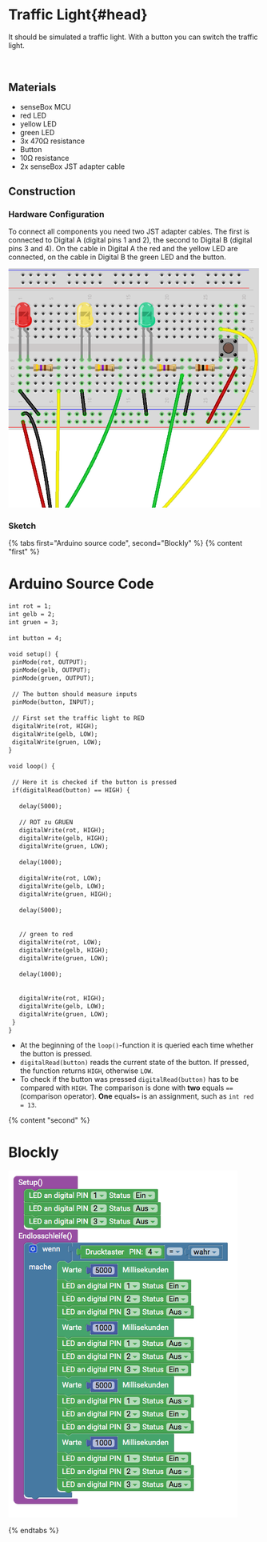 # Traffic Light{#head}

<div class="description">
 It should be simulated a traffic light. With a button you can switch the traffic light.
</div>
<div class="line">
    <br>
    <br>
</div>


## Materials
* senseBox MCU
* red LED
* yellow LED
* green LED
* 3x 470Ω resistance
* Button
* 10Ω resistance
* 2x senseBox JST adapter cable


## Construction
### Hardware Configuration
To connect all components you need two JST adapter cables. The first is connected to Digital A (digital pins 1 and 2), the second to Digital B (digital pins 3 and 4). On the cable in Digital A the red and the yellow LED are connected, on the cable in Digital B the green LED and the button.

![Wiring the traffic light circuit](../pictures/projekte/Ampel_Button_v2_Steckplatine.png)

### Sketch

{% tabs first="Arduino source code", second="Blockly" %}
{% content "first" %}
# Arduino Source Code
```arduino
int rot = 1;
int gelb = 2;
int gruen = 3;

int button = 4;

void setup() {
 pinMode(rot, OUTPUT);
 pinMode(gelb, OUTPUT);
 pinMode(gruen, OUTPUT);

 // The button should measure inputs
 pinMode(button, INPUT);

 // First set the traffic light to RED
 digitalWrite(rot, HIGH);
 digitalWrite(gelb, LOW);
 digitalWrite(gruen, LOW);
}

void loop() {

 // Here it is checked if the button is pressed
 if(digitalRead(button) == HIGH) {

   delay(5000);

   // ROT zu GRUEN
   digitalWrite(rot, HIGH);
   digitalWrite(gelb, HIGH);
   digitalWrite(gruen, LOW);

   delay(1000);

   digitalWrite(rot, LOW);
   digitalWrite(gelb, LOW);
   digitalWrite(gruen, HIGH);

   delay(5000);


   // green to red
   digitalWrite(rot, LOW);
   digitalWrite(gelb, HIGH);
   digitalWrite(gruen, LOW);

   delay(1000);


   digitalWrite(rot, HIGH);
   digitalWrite(gelb, LOW);
   digitalWrite(gruen, LOW);
 }
}

```

- At the beginning of the `loop()`-function it is queried each time whether the button is pressed.
- `digitalRead(button)` reads the current state of the button. If pressed, the function returns `HIGH`, otherwise `LOW`.
-  To check if the button was pressed `digitalRead(button)`  has to be compared with `HIGH`. The comparison is done with __two__ equals `==` (comparison operator). __One__  equals`=` is an assignment, such as  `int red = 13`.

{% content "second" %}

# Blockly

![Blockly](https://raw.githubusercontent.com/sensebox/resources/master/images/edu/Blockly_Ampel_Button.png)



{% endtabs %}
